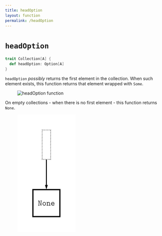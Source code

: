 ```yaml
---
title: headOption
layout: function
permalink: /headOption
---
```


# `headOption`

~~~ scala
trait Collection[A] {
  def headOption: Option[A]
}
~~~

`headOption` _possibly_ returns the first element in the collection.
When such element exists, this function returns that element wrapped with `Some`.

<figure class="diagram">
  <img src="images/headOption.1.svg" alt="headOption function">
  <!-- <figcaption class="diagram-desc"><code>headOption</code> uses <code>p</code> to classify elements into two groups</figcaption> -->
</figure>

On empty collections - when there is no first element - this function returns `None`.

<figure class="diagram">
  <img src="images/headOption.2.svg" alt="headOption function">
  <!-- <figcaption class="diagram-desc"><code>headOption</code> uses <code>p</code> to classify elements into two groups</figcaption> -->
</figure>
